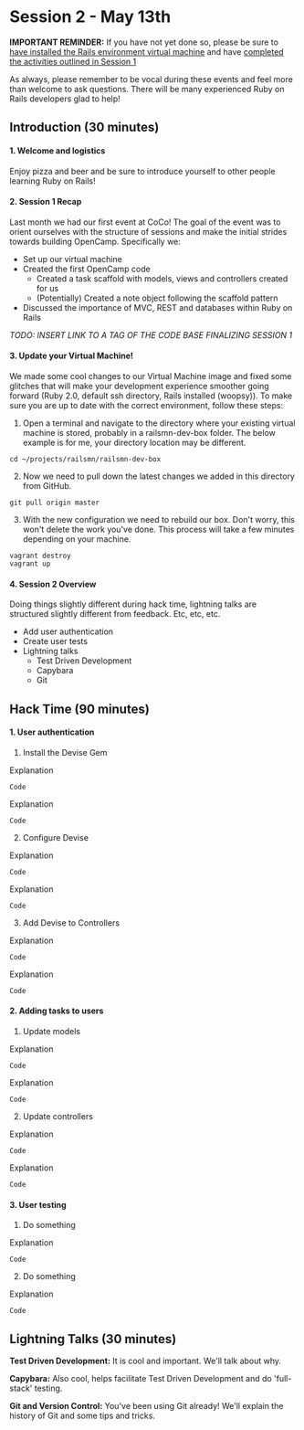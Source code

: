 Session 2 - May 13th
=====

**IMPORTANT REMINDER:** If you have not yet done so, please be sure to [have installed the Rails environment virtual machine](https://github.com/railsmn/railsmn-dev-box) and have [completed the activities outlined in Session 1](https://github.com/railsmn/schedule/blob/master/open_camp/session1.md)

As always, please remember to be vocal during these events and feel more than welcome to ask questions. There will be many experienced Ruby on Rails developers glad to help!

## Introduction (30 minutes)
#### 1. Welcome and logistics
Enjoy pizza and beer and be sure to introduce yourself to other people learning Ruby on Rails!

#### 2. Session 1 Recap
Last month we had our first event at CoCo! The goal of the event was to orient ourselves with the structure of sessions and make the initial strides towards building OpenCamp. Specifically we:

- Set up our virtual machine
- Created the first OpenCamp code
  - Created a task scaffold with models, views and controllers created for us
  - (Potentially) Created a note object following the scaffold pattern
- Discussed the importance of MVC, REST and databases within Ruby on Rails

*TODO: INSERT LINK TO A TAG OF THE CODE BASE FINALIZING SESSION 1*

#### 3. Update your Virtual Machine!
We made some cool changes to our Virtual Machine image and fixed some glitches that will make your development experience smoother going forward (Ruby 2.0, default ssh directory, Rails installed (woopsy)). To make sure you are up to date with the correct environment, follow these steps:

1. Open a terminal and navigate to the directory where your existing virtual machine is stored, probably in a railsmn-dev-box folder. The below example is for me, your directory location may be different.
  
  ```
  cd ~/projects/railsmn/railsmn-dev-box
  ```

2. Now we need to pull down the latest changes we added in this directory from GitHub. 

  ```
  git pull origin master
  ```

3. With the new configuration we need to rebuild our box. Don't worry, this won't delete the work you've done. This process will take a few minutes depending on your machine.

  ```
  vagrant destroy
  vagrant up
  ```

#### 4. Session 2 Overview
Doing things slightly different during hack time, lightning talks are structured slightly different from feedback. Etc, etc, etc.

- Add user authentication
- Create user tests
- Lightning talks 
  - Test Driven Development
  - Capybara
  - Git

## Hack Time (90 minutes)

#### 1. User authentication
1. Install the Devise Gem

  Explanation

  ```
  Code
  ```

  Explanation

  ```
  Code
  ```

2. Configure Devise

  Explanation

  ```
  Code
  ```

  Explanation

  ```
  Code
  ```

3. Add Devise to Controllers

  Explanation

  ```
  Code
  ```

  Explanation

  ```
  Code
  ```  

#### 2. Adding tasks to users
1. Update models

  Explanation

  ```
  Code
  ```

  Explanation

  ```
  Code
  ```

2. Update controllers

  Explanation

  ```
  Code
  ```

  Explanation

  ```
  Code
  ```  


#### 3. User testing

  1. Do something

  Explanation

  ```
  Code
  ```

  2. Do something
  
  Explanation

  ```
  Code
  ```


## Lightning Talks (30 minutes)
**Test Driven Development:** It is cool and important. We'll talk about why.

**Capybara:** Also cool, helps facilitate Test Driven Development and do 'full-stack' testing.

**Git and Version Control:** You've been using Git already! We'll explain the history of Git and some tips and tricks.
